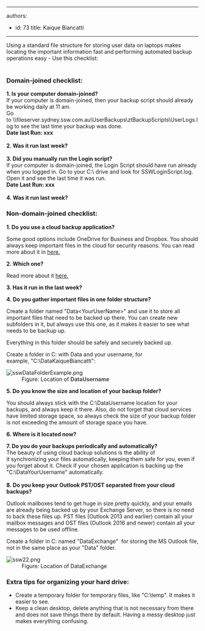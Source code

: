 

---
authors:
  - id: 73
    title: Kaique Biancatti
---




<span class='intro'> ​Using a standard file structure for storing user data on laptops makes locating the important information fast and performing automated backup operations easy - Use this checklist&#58; <br>​<br> </span>

<div><h3 class="ssw15-rteElement-H3">Domain-joined checklist&#58;<br></h3></div><div class="greyBox"> 
   <strong>1. Is your computer domain-joined?</strong><br>If your computer is domain-joined, then your backup script should already be working daily at 11 am.&#160;<br>Go to&#160;\\fileserver.sydney.ssw.com.au\UserBackups\ztBackupScripts\UserLogs.log to see the last time your backup was done.&#160; <br><strong>Date last Run&#58; xxx&#160;</strong><br><br><strong>2. Was it run last week?</strong><br><br><strong>3. Did you manually run the Login script?</strong><br>If your computer is domain-joined, the Login Script should have run already when you logged in. Go to your C&#58;\ drive and look for SSWLoginScript.log. Open it and see the last time it was run.<br><strong>Date Last Run&#58; xxx</strong><br><br><strong>4.&#160;Was it run last week?</strong></div><h3 class="ssw15-rteElement-H3">Non-domain-joined checklist&#58;<br></h3><div class="greyBox"><p class="ssw15-rteElement-P"> 
      <b>1. Do you use a cloud backup application?</b></p><div><p class="ssw15-rteElement-P">Some good options include OneDrive for Business and Dropbox. You should always keep important files in the cloud for security reasons. You can read more about it in&#160;<a href="/_layouts/15/FIXUPREDIRECT.ASPX?WebId=3dfc0e07-e23a-4cbb-aac2-e778b71166a2&amp;TermSetId=07da3ddf-0924-4cd2-a6d4-a4809ae20160&amp;TermId=68798bd6-a0fa-49ee-89ea-d4d0d11930f1">here.​</a><br></p><p class="ssw15-rteElement-P"> 
         <b>2. Which one?</b><br></p><p class="ssw15-rteElement-P">Read more about it&#160;<a href="/_layouts/15/FIXUPREDIRECT.ASPX?WebId=3dfc0e07-e23a-4cbb-aac2-e778b71166a2&amp;TermSetId=07da3ddf-0924-4cd2-a6d4-a4809ae20160&amp;TermId=68798bd6-a0fa-49ee-89ea-d4d0d11930f1">here.​</a><br></p><p class="ssw15-rteElement-P"> 
         <b>3. Has it run in the last week?</b><br></p><p class="ssw15-rteElement-P"> 
         <b>4.&#160;Do you gather important files in one folder structure?</b></p><p class="ssw15-rteElement-P">Create a folder named &quot;Data&lt;YourUserName&gt;&quot; and use it to store all important files that need to be backed up there. You can create new subfolders in it, but always use this one, as it makes it easier to see what needs to be backup up.<br></p><p class="ssw15-rteElement-P">Everything in this folder should be safely and securely backed up.<br></p><p class="ssw15-rteElement-P">Create a folder in C&#58; with Data and your username, for example,&#160;&quot;C&#58;\DataKaiqueBiancatti&quot;&#58;<br></p><dl class="image"><dt> <img src="/PublishingImages/sswDataFolderExample.png" alt="sswDataFolderExample.png" /> </dt><dd>Figure&#58; Location of&#160;<strong style="color&#58;#444444;">DataUsername&#160;</strong></dd></dl><p></p><p class="ssw15-rteElement-P"> 
         <b>5. Do you know the size and location of your backup folder?&#160;</b></p><p class="ssw15-rteElement-P">You should always stick with the C&#58;\DataUsername location for your backups, and always keep it there. Also, do not forget that cloud services have limited storage space, so always check the size of your backup folder is not exceeding the amount of storage space you have.&#160;</p><p class="ssw15-rteElement-P"> 
         <b>6. Where is it located now?</b><br></p><p class="ssw15-rteElement-P"> 
         <b>7. Do you do your backups periodically and automatically?</b><br>The beauty of using cloud backup solutions is the ability of it&#160;synchronizing&#160;your files automatically, keeping them safe for you, even if you forget about it. Check if your chosen application is backing up the &quot;C&#58;\DataYourUsername&quot; automatically.<br><br><b>8.&#160;Do you keep your Outlook PST/OST separated from your cloud backups?</b><br></p><p>Outlook mailboxes tend to get huge in size pretty quickly, and your emails are already being backed up by your Exchange Server, so there is no need to back these&#160;files up. PST files (Outlook&#160;2013 and earlier) contain all your mailbox messages and&#160;OST files (Outlook 2016 and newer) contain all your messages to be used offline.<br></p><p>Create a folder in C&#58; named &quot;DataExchange&quot;&#160; for storing the MS Outlook file, not in the same place as your &quot;Data&quot; folder.<br></p><dl class="image"><dt> <img src="/PublishingImages/ssw22.png" alt="ssw22.png" /> </dt><dd>Figure&#58; Location of DataExchange<br></dd></dl></div></div><h3 class="ssw15-rteElement-H3">Extra tips for organizing your hard drive&#58;<br></h3><ul class="ssw15-rteElement-P"><li>Create a temporary folder for temporary files, like &quot;C&#58;\temp&quot;. It makes it easier to see.<br></li><li>Keep a clean desktop, delete anything that is not necessary from there and does not save things there by default. Having a messy desktop just makes everything confusing.<br></li></ul>


